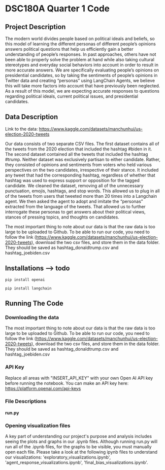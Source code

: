 # DSC180A Quarter 1 Code
## Project Description
The modern world divides people based on political ideals and beliefs, so this model of
learning the different personas of different people’s opinions answers political questions that help
us efficiently gain a better understanding of people’s responses. In past approaches, others have
not been able to properly solve the problem at hand while also taking cultural stereotypes and
everyday social behaviors into account in order to result in more accurate answers. We are
specifically evaluating people’s opinions on presidential candidates, so by taking the sentiments
of people’s opinions in Twitter data and creating “personas” using LangChain Agents, we believe
this will take more factors into account that have previously been neglected. As a result of this
model, we are expecting accurate responses to questions regarding political ideals, current
political issues, and presidential candidates.

## Data Description
Link to the data: https://www.kaggle.com/datasets/manchunhui/us-election-2020-tweets

Our data consists of two separate CSV files. The first dataset contains all of the tweets
from the 2020 election that included the hashtag #biden in it. The second dataset contained all
the tweets that included the hashtag #trump. Neither dataset was exclusively partisan to either
candidate. Rather, they consisted of opinions and sentiments from voters who held various
perspectives on the two candidates, irrespective of their stance. It included any tweet that had the
corresponding hashtag, regardless of whether that hashtag was used to express support or
opposition for the tagged candidate. We cleaned the dataset, removing all of the unnecessary
punctuation, emojis, hashtags, and stop words. This allowed us to plug in all of the tweets from
users that tweeted more than 20 times into a Langchain agent. We then asked the agent to adopt
and imitate the “personas” extracted from the language of the tweets. That allowed us to further
interrogate these personas to get answers about their political views, stances of pressing topics,
and thoughts on candidates.

The most important thing to note about our data is that the raw data is too large to be uploaded to Github. To be able to run our code, 
you need to follow the link (https://www.kaggle.com/datasets/manchunhui/us-election-2020-tweets), download the two csv files, and store them in the data folder. They should be saved as hashtag_donaldtrump.csv and hashtag_joebiden.csv

## Installations --> todo
```pip install openai``` 

```pip install langchain```

## Running The Code
### Downloading the data 
The most important thing to note about our data is that the raw data is too large to be uploaded to Github. To be able to run our code, 
you need to follow the link (https://www.kaggle.com/datasets/manchunhui/us-election-2020-tweets), download the two csv files, and store them in the data folder. They should be saved as hashtag_donaldtrump.csv and hashtag_joebiden.csv
### API Key
Replace all areas with "INSERT_API_KEY" with your own Open AI API key before running the notebook. You can make an API key here: https://platform.openai.com/api-keys
### File Descriptions
#### run.py
### Opening visualization files
A key part of understanding our project's purpose and analysis includes seeing the plots and graphs in our .ipynb files. Although running
run.py will run all of the .ipynb files, for the graphs to be visible, you must manually open each file. Please take a look at the following 
ipynb files to understand our visualizations: 'exploratory_visualizations.ipynb', 'agent_response_visualizations.ipynb',  'final_bias_visualizations.ipynb'.
